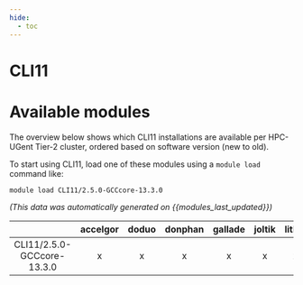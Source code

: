 ```yaml
---
hide:
  - toc
---
```


CLI11
=====

# Available modules


The overview below shows which CLI11 installations are available per HPC-UGent Tier-2 cluster, ordered based on software version (new to old).

To start using CLI11, load one of these modules using a `module load` command like:

```shell
module load CLI11/2.5.0-GCCcore-13.3.0
```

*(This data was automatically generated on {{modules_last_updated}})*

| |accelgor|doduo|donphan|gallade|joltik|litleo|shinx|
| :---: | :---: | :---: | :---: | :---: | :---: | :---: | :---: |
|CLI11/2.5.0-GCCcore-13.3.0|x|x|x|x|x|x|x|
